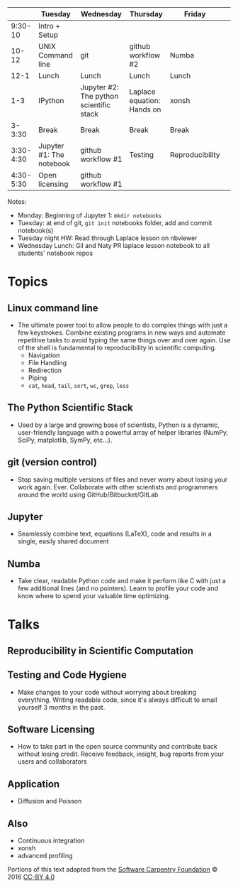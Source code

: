 |           | Tuesday                  | Wednesday                               | Thursday                   | Friday          |   |
|-----------|--------------------------|-----------------------------------------|----------------------------|-----------------|---|
|   9:30-10 | Intro + Setup            |                                         |                            |                 |   |
|     10-12 | UNIX Command line        | git                                     | github workflow #2         | Numba           |   |
|      12-1 | Lunch                    | Lunch                                   | Lunch                      | Lunch           |   |
|       1-3 | IPython                  | Jupyter #2: The python scientific stack | Laplace equation: Hands on | xonsh           |   |
|    3-3:30 | Break                    | Break                                   | Break                      | Break           |   |
| 3:30-4:30 | Jupyter #1: The notebook | github workflow #1                      | Testing                    | Reproducibility |   |
| 4:30-5:30 | Open licensing           | github workflow #1                      |                            |                 |   |

Notes:
* Monday: Beginning of Jupyter 1: `mkdir notebooks`
* Tuesday: at end of git, `git init` notebooks folder, add and commit notebook(s)
* Tuesday night HW: Read through Laplace lesson on nbviewer
* Wednesday Lunch: Gil and Naty PR laplace lesson notebook to all students' notebook repos



# Topics
## Linux command line

* The ultimate power tool to allow people to do complex things with just a few
  keystrokes. Combine existing programs in new ways and automate repetitive
  tasks to avoid typing the same things over and over again. Use of the shell is
  fundamental to reproducibility in scientific computing.
  - Navigation
  - File Handling
  - Redirection
  - Piping
  - `cat`, `head`, `tail`, `sort`, `wc`, `grep`, `less`

## The Python Scientific Stack

* Used by a large and growing base of scientists, Python is a dynamic,
  user-friendly language with a powerful array of helper libraries (NumPy,
  SciPy, matplotlib, SymPy, etc...).

## git (version control)

* Stop saving multiple versions of files and never worry about losing your work
  again. Ever. Collaborate with other scientists and programmers around the
  world using GitHub/Bitbucket/GitLab

## Jupyter

* Seamlessly combine text, equations (LaTeX), code and results in a single,
  easily shared document

## Numba

* Take clear, readable Python code and make it perform like C with just a few
  additional lines (and no pointers). Learn to profile your code and know where
  to spend your valuable time optimizing.

# Talks

## Reproducibility in Scientific Computation



## Testing and Code Hygiene

* Make changes to your code without worrying about breaking everything. Writing
  readable code, since it's always difficult to email yourself 3 months in the
  past.

## Software Licensing

* How to take part in the open source community and contribute back without
  losing credit. Receive feedback, insight, bug reports from your users and
  collaborators


## Application 
 - Diffusion and Poisson
 
## Also

* Continuous integration
* xonsh
* advanced profiling

Portions of this text adapted from
the [Software Carpentry Foundation](http://swcarpentry.github.io/shell-novice/)
© 2016 [CC-BY 4.0](https://creativecommons.org/licenses/by/4.0/)

